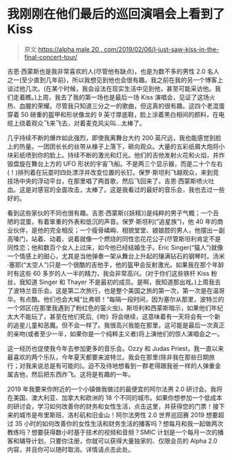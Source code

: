 # 我刚刚在他们最后的巡回演唱会上看到了 Kiss

> 原文:[https://alpha male 20 . com/2019/02/06/I-just-saw-kiss-in-the-final-concert-tour/](https://alphamale20.com/2019/02/06/i-just-saw-kiss-in-their-final-concert-tour/)

吉恩·西蒙斯也是我非常喜欢的人(尽管他有缺点)，也是为数不多的男性 2.0 名人之一(至少直到几年前)，所以我想见到他也会很有趣。我之前在我的另一个博客上谈过他几次。(在某个时候，我会设法在现实生活中见到他，甚至可能采访他。我们走着瞧。)上周，我去了我的第一场也是最后一场 Kiss 演唱会，见证了这场火热、血腥的荣耀。尽管我只知道三分之一的歌曲，但这真的很有趣。这四个老混蛋穿着 50 磅重的盔甲和形状像龙的 9 英寸厚底鞋，脸上涂着黑白相间的颜料，在电缆上绕着观众飞来飞去，对着麦克风尖叫...太棒了。

几乎持续不断的爆炸如此强烈，即使我离舞台大约 200 英尺远，我也能感觉到脸上的热量。一团团长长的丝带从椽子上落下，砸向观众。大量的五彩纸屑大炮将小块彩纸喷到你的脸上。持续不断的激光和灯光。他们的吉他发射火花和火焰，并炸毁盘旋在舞台上方的 UFO 形状的宇宙飞船。不是两三个显示器，而是二十个左右(！)排列着在玩耍时四处漂浮并改变位置的长钉。保罗·斯坦利飞越观众，来到竞技场中央的浮动平台，在那里唱了两首歌，然后飞回来了。吉恩·西蒙斯喷火吐血。这是对感官的全面攻击，太棒了。这是我看过的最好的音乐会，我也去过一些好的。

看到这些家伙的不同也很有趣。吉恩·西蒙斯(《妖精》)是纯粹的男子气概；一个丑陋的混蛋，有着笨重的外表和低沉的声音。保罗·斯坦利(“追星族”)，他 40 年的商业伙伴，是他的完全相反；一个瘦骨嶙峋、相貌堂堂、娘娘腔的男人，他摆出一副高嗓门，站着、动着、说着就像一个燃烧的同性恋花花公子(尽管斯坦利肯定不是同性恋；他和数百个女人上过床，如今他已经结婚生子。Eric Singer(“猫人”)就像一个情感上的甜心，尤其是当他弹奏一架从舞台上升起的镶满钻石的钢琴时。汤米·塞耶(“太空人”)只是一个很酷的吉他手，他的盔甲会反射激光。如果我在那个年龄时有这些 60 多岁的人一半的精力，我会非常高兴。(对于你们这些铁杆 Kiss 粉丝，我知道 Singer 和 Thayer 不是最初的成员。是啊，我知道那出戏。)上周我去了波特兰音乐会。这是第二次旅行，也是整个美国之旅的第一次，第一次是在温哥华。有点酷。他们也会大喊“比弗顿！”每隔一段时间，因为塞尔从那里，波特兰的一个郊区(在那里我遇到了粉红色的萤火虫)。斯坦利和西蒙斯暗示，如果他们年纪太大不能玩了，甚至在他们死后,《吻》将会继续，这意味着有一天将会有一个新的追星儿童和恶魔。但不会一样了。我很高兴我能在那里，这可能是最后一次真正的亲吻(或者至少一半，如果你是一个纯粹主义者)将上演他们的惊人演唱会之一。

这一经历也促使我今年去参加更多的音乐会。Ozzy 和 Judas Priest，我一直以来最喜欢的两个乐队，今年夏天都要来波特兰。我会在那里(除非我在那些日期旅行；对我来说总是有可能的)。迫不及待地想看到一群老得跟我爸一样的人弹重金属吉他，然后把东西炸飞。这将是有趣的一年。

2019 年我要来你附近的一个小镇做我做过的最便宜的阿尔法男 2.0 研讨会。我将在美国、澳大利亚、加拿大和欧洲的 18 个不同的城市。如果你想参加一个低成本的研讨会，学习如何改善你的财务和女性生活，点击这里，并获得您的门票！接下来的城市是布里斯班、洛杉矶和旧金山！阿尔法男性 2.0 世界巡回赛 2019 想要超过 35 小时的如何改善你的女性生活和财务生活的播客吗？想每月和我一起做两次教练吗？想要获得数小时基于技术的视频和音频？SMIC 计划是一个每月一次的播客和辅导计划，只要你注册，你就可以获得大量独家的、仅限会员的 Alpha 2.0 内容，并且你可以随时取消。详情请点击此处。